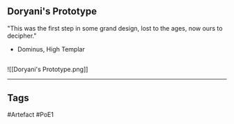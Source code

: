## Doryani's Prototype
"This was the first step in some grand design,
lost to the ages, now ours to decipher."
- Dominus, High Templar
##
![[Doryani's Prototype.png]]

---
## Tags
#Artefact
#PoE1